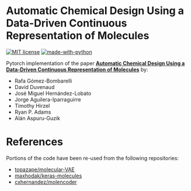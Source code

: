 # Automatic Chemical Design Using a Data-Driven Continuous Representation of Molecules  
[![MIT
license](https://img.shields.io/badge/License-MIT-blue.svg)](https://lbesson.mit-license.org/)
[![made-with-python](https://img.shields.io/badge/Made%20with-Python-1f425f.svg)](https://www.python.org/)

Pytorch implementation of the paper [**Automatic Chemical Design Using a
Data-Driven Continuous Representation of
Molecules**](https://pubs.acs.org/doi/10.1021/acscentsci.7b00572) by:
 * Rafa Gómez-Bombarelli
 * David Duvenaud
 * José Miguel Hernández-Lobato
 * Jorge Aguilera-Iparraguirre
 * Timothy Hirzel
 * Ryan P. Adams
 * Alán Aspuru-Guzik

# References
Portions of the code have been re-used from the following repositories:
 * [topazape/molecular-VAE](https://github.com/topazape/molecular-VAE)
 * [maxhodak/keras-molecules](https://github.com/maxhodak/keras-molecules)
 * [cxhernandez/molencoder](https://github.com/cxhernandez/molencoder)
